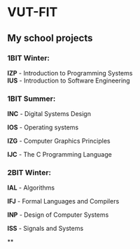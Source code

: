 # VUT-FIT
## My school projects

### 1BIT Winter:
**IZP** - Introduction to Programming Systems  
**IUS** - Introduction to Software Engineering

### 1BIT Summer:
**INC** - 	Digital Systems Design


**IOS** - Operating systems


**IZG** - Computer Graphics Principles


**IJC** - 	The C Programming Language

### 2BIT Winter:

**IAL** - Algorithms


**IFJ** - Formal Languages and Compilers


**INP** - Design of Computer Systems


**ISS** - Signals and Systems


**

